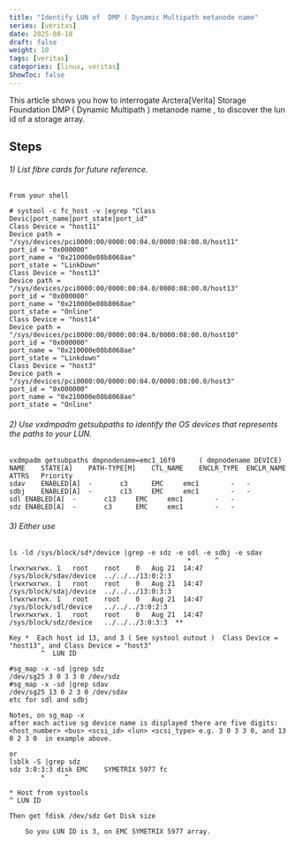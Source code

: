 ```yaml
---
title: "Identify LUN of  DMP ( Dynamic Multipath metanode name"
series: [veritas]
date: 2025-08-18
draft: false
weight: 10
tags: [veritas]
categories: [linux, veritas]
ShowToc: false
---
```


This article shows you how to interrogate Arctera[Verita]  Storage Foundation  DMP ( Dynamic Multipath ) metanode name , to
discover the lun id of  a storage array.

Steps
-----
###### 1)  List fibre cards for future reference. 

	From your shell

	# systool -c fc_host -v |egrep "Class Devic|port_name|port_state|port_id"
	Class Device = "host11"
	Device path = "/sys/devices/pci0000:00/0000:00:04.0/0000:08:00.0/host11"
	port_id = "0x000000"
	port_name = "0x210000e08b8068ae"
	port_state = "LinkDown"									
	Class Device = "host13"
	Device path = "/sys/devices/pci0000:00/0000:00:04.0/0000:08:00.0/host13"
	port_id = "0x000000"
	port_name = "0x210000e08b8068ae"
	port_state = "Online"	
	Class Device = "host14"
	Device path = "/sys/devices/pci0000:00/0000:00:04.0/0000:08:00.0/host10"
	port_id = "0x000000"
	port_name = "0x210000e08b8068ae"
	port_state = "Linkdown"					
	Class Device = "host3"
	Device path = "/sys/devices/pci0000:00/0000:00:04.0/0000:08:00.0/host3"
	port_id = "0x000000"
	port_name = "0x210000e08b8068ae"
	port_state = "Online"

###### 2) Use vxdmpadm getsubpaths to identify the OS devices that represents the paths to your LUN.

	vxdmpadm getsubpaths dmpnodename=emc1_16f9		( dmpnodename DEVICE)
	NAME	STATE[A]	PATH-TYPE[M]	CTL_NAME	ENCLR_TYPE	ENCLR_NAME	ATTRS	Priority
	sdav	ENABLED[A]	-		c3		EMC		emc1		-	-
	sdbj	ENABLED[A]	-		c13		EMC		emc1		-	-
	sdl	ENABLED[A]	-		c13		EMC		emc1		-	-
	sdz	ENABLED[A]	-		c3		EMC		emc1		-	-

###### 3) Either use 

	ls -ld /sys/block/sd*/device |grep -e sdz -e sdl -e sdbj -e sdav
												 *      ^
	lrwxrwxrwx.	1	root	root	0	Aug 21	14:47	/sys/block/sdav/device	../../../13:0:2:3 
	lrwxrwxrwx.	1	root	root	0	Aug 21  14:47	/sys/block/sdaj/device  ../../../13:0:3:3
	lrwxrwxrwx.	1	root	root	0	Aug 21  14:47	/sys/block/sdl/device	../../../3:0:2:3
	lrwxrwxrwx.	1	root	root	0	Aug 21  14:47	/sys/block/sdz/device	../../../3:0:3:3  **

	Key *  Each host id 13, and 3 ( See systool outout )  Class Device = "host13", and Class Device = "host3"
    	    ^  LUN ID

	#sg_map -x -sd |grep sdz
	/dev/sg25 3 0 3 3 0 /dev/sdz  
	#sg_map -x -sd |grep sdav
	/dev/sg25 13 0 2 3 0 /dev/sdav
	etc for sdl and sdbj

	Notes, on sg_map -x
	after each active sg device name is displayed there are five digits: <host_number> <bus> <scsi_id> <lun> <scsi_type> e.g. 3 0 3 3 0, and 13 0 2 3 0  in example above.

	or 
	lsblk -S |grep sdz
	sdz	3:0:3:3	disk EMC 	SYMETRIX 5977 fc	
        	*     ^

	* Host from systools
	^ LUN ID

	Then get fdisk /dev/sdz	Get Disk size

        So you LUN ID is 3, on EMC SYMETRIX 5977 array.

